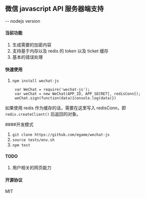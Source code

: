 ## 微信 javascript API 服务器端支持

 -- nodejs version

#### 当前功能

1. 生成需要的加密内容
2. 支持基于内存以及 redis 的 token 以及 ticket 缓存
3. 基本的错误处理

#### 快速使用

1. `npm install wechat-js`

		var WeChat = require('wechat-js');
		var weChat = new WeChat(APP_ID, APP_SECRET[, redisConn]);
		weChat.sign(function(data){console.log(data)})

如果使用 redis 作为缓存的话，需要在这里写入 redisConn，即 `redis.createClient()` 后返回的对象。

####开发模式

1. `git clone https://github.com/egame/wechat-js`
2. `source tests/env.sh`
3. `npm test`

#### TODO

1. 用户相关的网页能力

#### 开源协议

MIT